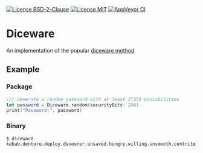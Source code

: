 [![License BSD-2-Clause](https://img.shields.io/badge/License-BSD--2--Clause-blue.svg)](https://opensource.org/licenses/BSD-2-Clause)
[![License MIT](https://img.shields.io/badge/License-MIT-blue.svg)](https://opensource.org/licenses/MIT)
[![AppVeyor CI](https://ci.appveyor.com/api/projects/status/github/KizzyCode/diceware-swift?svg=true)](https://ci.appveyor.com/project/KizzyCode/diceware-swift)

# Diceware

An implementation of the popular [diceware method](https://en.wikipedia.org/wiki/Diceware)


## Example

### Package
```swift
/// Generate a random password with at least 2^256 possibilities
let password = Diceware.random(securityBits: 256)
print("Password:", password)
```

### Binary
```sh
$ diceware
kebab.denture.deploy.devourer.unsaved.hungry.willing.unsmooth.contrite.resort
```
